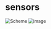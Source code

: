 # sensors
![Scheme](https://user-images.githubusercontent.com/65869009/229378058-8081294b-9edd-4402-afdb-4afb357cb3b0.png)
![image](https://user-images.githubusercontent.com/65869009/230595655-e2b8d4e5-54ba-4af4-9cd6-a3c2c8b05ea2.png)
